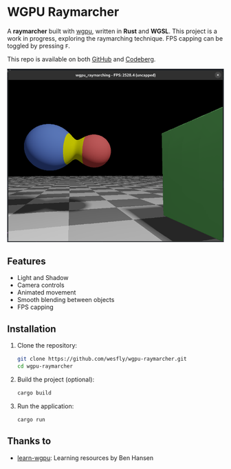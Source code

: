 # WGPU Raymarcher

A **raymarcher** built with [wgpu](https://github.com/gfx-rs/wgpu), written in **Rust** and **WGSL**. This project is a work in progress, exploring the raymarching technique. FPS capping can be toggled by pressing `F`.

This repo is available on both [GitHub](https://github.com/wesfly/wgpu-raymarcher) and [Codeberg](https://codeberg.org/wesfly/wgpu_raymarching).

![Image](screenshots/screenshot.png)

## Features

- Light and Shadow
- Camera controls
- Animated movement
- Smooth blending between objects
- FPS capping

## Installation

1. Clone the repository:

   ```bash
   git clone https://github.com/wesfly/wgpu-raymarcher.git
   cd wgpu-raymarcher
   ```

2. Build the project (optional):

   ```bash
   cargo build
   ```

3. Run the application:

   ```bash
   cargo run
   ```

## Thanks to

- [learn-wgpu](https://github.com/sotrh/learn-wgpu): Learning resources by Ben Hansen
